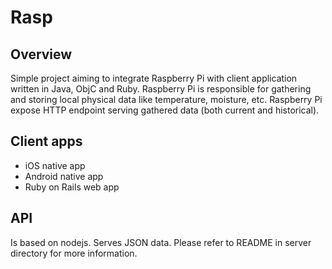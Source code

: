Rasp
====


## Overview
Simple project aiming to integrate Raspberry Pi with client application written in Java, ObjC and Ruby.
Raspberry Pi is responsible for gathering and storing local physical data like temperature, moisture, etc.
Raspberry Pi expose HTTP endpoint serving gathered data (both current and historical).

## Client apps

* iOS native app
* Android native app
* Ruby on Rails web app

## API

Is based on nodejs. Serves JSON data. Please refer to README in server directory for more information.